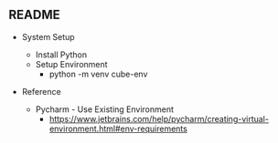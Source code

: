 ## README


- System Setup
    - Install Python
    - Setup Environment
        - python -m venv cube-env


- Reference
  - Pycharm - Use Existing Environment
    - https://www.jetbrains.com/help/pycharm/creating-virtual-environment.html#env-requirements